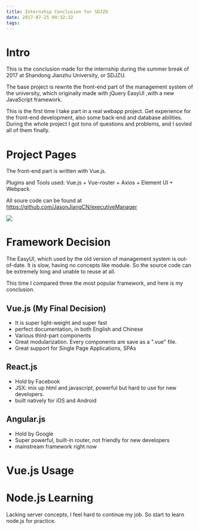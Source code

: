 ```yaml
---
title: Internship Conclusion for SDJZU
date: 2017-07-25 09:32:32
tags:
---
```


# Intro

This is the conclusion made for the internship during the summer break of 2017 at Shandong Jianzhu University, or SDJZU. 



The base project is rewrite the front-end part of the management system of the university, which originally made with jQuery EasyUI ,with a new JavaScript framework. 



This is the first time I take part in a real webapp project. Get experience for the front-end development, also some back-end and database abilities. During the whole project I got tons of questions and problems, and I sovled all of them finally. 

# Project Pages

The front-end part is written with Vue.js.

Plugins and Tools used: Vue.js + Vue-router + Axios + Element UI + Webpack

All soure code can be found at https://github.com/JasonJiangCN/executiveManager

![](https://image.ibb.co/iCftZk/Screen_Shot_2017_07_25_at_9_53_35_AM.png)

# Framework Decision

The EasyUI, which used by the old version of management system is out-of-date. It is slow, having no concepts like module. So the source code can be extremely long and unable to reuse at all. 



This time I compared three the most popular framework, and here is my conclusion.

## Vue.js (My Final Decision)

- It is super light-weight and super fast
- perfect documentation, in both English and Chinese
- Various third-part components
- Great modularization. Every components are save as a ".vue" file.
- Great support for Single Page Applications, SPAs

## React.js

- Hold by Facebook
- JSX: mix up html and javascript, powerful but hard to use for new developers.
- built natively for iOS and Android

## Angular.js

- Hold by Google
- Super powerful, built-in router, not friendly for new developers
- mainstream framework right now

# Vue.js Usage



# Node.js Learning

Lacking server concepts, I feel hard to continue my job. So start to learn node.js for practice.